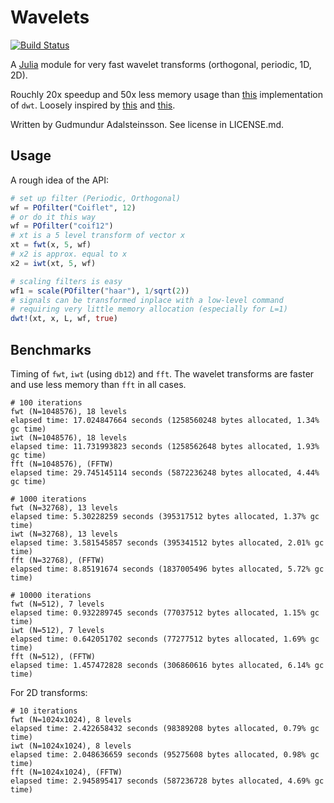 Wavelets
=========

[![Build Status](https://travis-ci.org/gummif/Wavelets.jl.svg?branch=master)](https://travis-ci.org/gummif/Wavelets.jl)

A [Julia](https://github.com/JuliaLang/julia) module for very fast wavelet transforms (orthogonal, periodic, 1D, 2D).

Rouchly 20x speedup and 50x less memory usage than [this](https://github.com/tomaskrehlik/Wavelets) implementation of `dwt`. Loosely inspired by [this](https://github.com/tomaskrehlik/Wavelets) and [this](http://statweb.stanford.edu/~wavelab).

Written by Gudmundur Adalsteinsson. See license in LICENSE.md.

Usage
---------

A rough idea of the API:

```julia
# set up filter (Periodic, Orthogonal)
wf = POfilter("Coiflet", 12)
# or do it this way
wf = POfilter("coif12")
# xt is a 5 level transform of vector x
xt = fwt(x, 5, wf)
# x2 is approx. equal to x
x2 = iwt(xt, 5, wf)

# scaling filters is easy
wf1 = scale(POfilter("haar"), 1/sqrt(2))
# signals can be transformed inplace with a low-level command
# requiring very little memory allocation (especially for L=1)
dwt!(xt, x, L, wf, true)
```


Benchmarks
---------

Timing of `fwt`, `iwt` (using `db12`) and `fft`. The wavelet transforms are faster and use less memory than `fft` in all cases.

```
# 100 iterations
fwt (N=1048576), 18 levels
elapsed time: 17.024847664 seconds (1258560248 bytes allocated, 1.34% gc time)
iwt (N=1048576), 18 levels
elapsed time: 11.731993823 seconds (1258562648 bytes allocated, 1.93% gc time)
fft (N=1048576), (FFTW)
elapsed time: 29.745145114 seconds (5872236248 bytes allocated, 4.44% gc time)

# 1000 iterations
fwt (N=32768), 13 levels
elapsed time: 5.30228259 seconds (395317512 bytes allocated, 1.37% gc time)
iwt (N=32768), 13 levels
elapsed time: 3.581545857 seconds (395341512 bytes allocated, 2.01% gc time)
fft (N=32768), (FFTW)
elapsed time: 8.85191674 seconds (1837005496 bytes allocated, 5.72% gc time)

# 10000 iterations
fwt (N=512), 7 levels
elapsed time: 0.932289745 seconds (77037512 bytes allocated, 1.15% gc time)
iwt (N=512), 7 levels
elapsed time: 0.642051702 seconds (77277512 bytes allocated, 1.69% gc time)
fft (N=512), (FFTW)
elapsed time: 1.457472828 seconds (306860616 bytes allocated, 6.14% gc time)
```

For 2D transforms:
```
# 10 iterations
fwt (N=1024x1024), 8 levels
elapsed time: 2.422658432 seconds (98389208 bytes allocated, 0.79% gc time)
iwt (N=1024x1024), 8 levels
elapsed time: 2.048636659 seconds (95275608 bytes allocated, 0.98% gc time)
fft (N=1024x1024), (FFTW)
elapsed time: 2.945895417 seconds (587236728 bytes allocated, 4.69% gc time)
```


